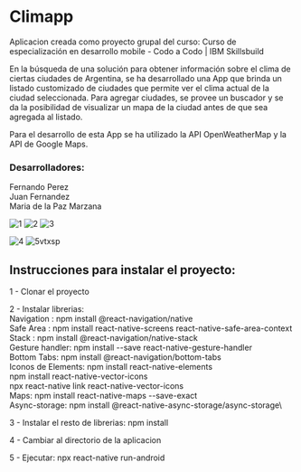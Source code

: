 ﻿# Climapp
 
Aplicacion creada como proyecto grupal del curso:
Curso de especialización en desarrollo mobile - Codo a Codo | IBM Skillsbuild

En la búsqueda de una solución para obtener información sobre el clima de ciertas ciudades de Argentina, se ha desarrollado una App que brinda un listado customizado de ciudades que permite ver el clima actual de la ciudad seleccionada. Para agregar ciudades, se provee un buscador y se da la posibilidad de visualizar un mapa de la ciudad antes de que sea agregada al listado.

Para el desarrollo de esta App se ha utilizado la API OpenWeatherMap y la API de Google Maps.

### Desarrolladores:

Fernando Perez\
Juan Fernandez\
Maria de la Paz Marzana

![1](https://user-images.githubusercontent.com/88584244/143780207-adcf650d-3413-48a9-8359-908fbfae87c9.gif) ![2](https://user-images.githubusercontent.com/88584244/143780292-cbc45284-2a21-41a6-8875-ea006b82b067.gif) ![3](https://user-images.githubusercontent.com/88584244/143780296-eaef355e-ed40-4739-bee5-c604be0d2a98.gif)  
 
 ![4](https://user-images.githubusercontent.com/88584244/143780300-39b6bfad-fdb9-43c8-9d16-72216e939068.gif) ![5vtxsp](https://user-images.githubusercontent.com/88584244/143779813-173d9a2c-53d5-4bec-adfd-f3bc2575e8b0.gif)

## Instrucciones para instalar el proyecto:

1 - Clonar el proyecto

2 - Instalar librerias:\
Navigation : npm install @react-navigation/native\
Safe Area : npm install react-native-screens react-native-safe-area-context\
Stack : npm install @react-navigation/native-stack\
Gesture handler: npm install --save react-native-gesture-handler\
Bottom Tabs: npm install @react-navigation/bottom-tabs\
Iconos de Elements: npm install react-native-elements\
npm install react-native-vector-icons\
npx react-native link react-native-vector-icons\
Maps: npm install react-native-maps --save-exact\
Async-storage: npm install @react-native-async-storage/async-storage\

3 - Instalar el resto de librerias: npm install

4 - Cambiar al directorio de la aplicacion

5 - Ejecutar: npx react-native run-android

